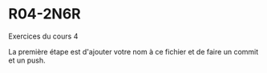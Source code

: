 # R04-2N6R
Exercices du cours 4

La première étape est d'ajouter votre nom à ce fichier et de faire un commit et un push.
